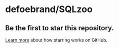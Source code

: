 # defoebrand/SQLzoo

## Be the first to star this repository.

[Learn more](https://docs.github.com/articles/about-stars) about how starring works on GitHub.

